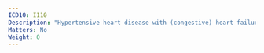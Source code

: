 ```yaml
---
ICD10: I110
Description: "Hypertensive heart disease with (congestive) heart failure"
Matters: No
Weight: 0
---
```


